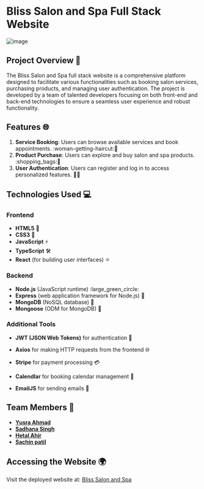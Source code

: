 # Bliss Salon and Spa Full Stack Website
![image](https://github.com/SadhanaSingh007/Final-Project/blob/af089326b69ced08a4a2baee3259b5d668c0693e/Screenshot%20from%202024-05-29%2011-31-01.png)
## Project Overview :star2:
The Bliss Salon and Spa full stack website is a comprehensive platform designed to facilitate various functionalities such as booking salon services, purchasing products, and managing user authentication. The project is developed by a team of talented developers focusing on both front-end and back-end technologies to ensure a seamless user experience and robust functionality.
## Features :globe_with_meridians:
1. **Service Booking**: Users can browse available services and book appointments. :woman-getting-haircut::nail_care:
2. **Product Purchase**: Users can explore and buy salon and spa products. :shopping_bags::lotion_bottle:
3. **User Authentication**: Users can register and log in to access personalized features. :closed_lock_with_key::busts_in_silhouette:

## Technologies Used :computer:
### Frontend
- **HTML5** :memo:
- **CSS3** :art:
- **JavaScript** :zap:
- **TypeScript** :hammer_and_wrench:
- **React** (for building user interfaces) :atom_symbol:
### Backend
- **Node.js** (JavaScript runtime) :large_green_circle:
- **Express** (web application framework for Node.js) :rocket:
- **MongoDB** (NoSQL database) :leaves:
- **Mongoose** (ODM for MongoDB) :link:
### Additional Tools
- **JWT (JSON Web Tokens)** for authentication :key:
- **Axios** for making HTTP requests from the frontend :globe_with_meridians:
- **Stripe** for payment processing :credit_card:

- **Calendlar** for booking calendar management :date:

- **EmailJS** for sending emails :e-mail:
## Team Members :busts_in_silhouette:
- [**Yusra Ahmad**](https://github.com/Yusra-Ahmad)
- [**Sadhana Singh**](https://github.com/SadhanaSingh007)
- [**Hetal Ahir**](https://github.com/Hetal2409)
- [**Sachin patil**](https://github.com/Sachin-patil07)
## Accessing the Website :earth_africa:
Visit the deployed website at: [Bliss Salon and Spa](https://final-project-sug3.onrender.com/)












